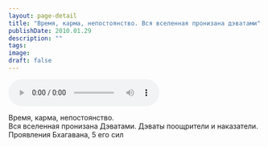 ```yaml
---
layout: page-detail
title: "Время, карма, непостоянство. Вся вселенная пронизана дэватами"
publishDate: 2010.01.29
description: ""
tags:
image:
draft: false
---
```


<audio title="2010.01.29 - Время, карма, непостоянство. Вся вселенная пронизана дэватами.mp3" src="/upload/iblock/8c8/8c8a61aac5efe25c8be1d1c2f10136a4.mp3" controls=""></audio>

 Время, карма, непостоянство.   
 Вся вселенная пронизана Дэватами. Дэваты поощрители и наказатели.  
 Проявления Бхагавана, 5 его сил   

  
